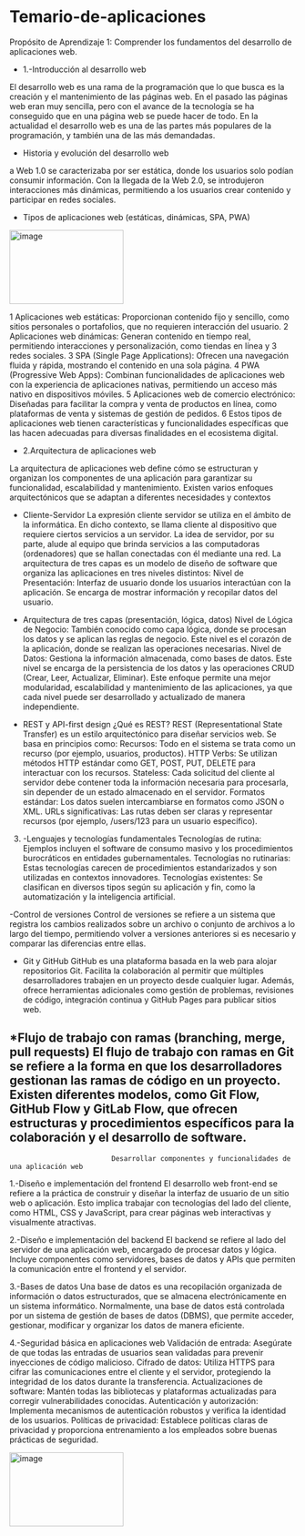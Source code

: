 # Temario-de-aplicaciones
Propósito de Aprendizaje 1: Comprender los fundamentos del desarrollo de aplicaciones web.
* 1.-Introducción al desarrollo web

El desarrollo web es una rama de la programación que lo que busca es la creación y el mantenimiento de las páginas web.
En el pasado las páginas web eran muy sencilla, pero con el avance de la tecnología se ha conseguido que en una página web se puede hacer de todo.
En la actualidad el desarrollo web es una de las partes más populares de la programación, y también una de las más demandadas.

* Historia y evolución del desarrollo web

a Web 1.0 se caracterizaba por ser estática, donde los usuarios solo podían consumir información.
Con la llegada de la Web 2.0, se introdujeron interacciones más dinámicas, permitiendo a los usuarios crear contenido y participar en redes sociales.

* Tipos de aplicaciones web (estáticas, dinámicas, SPA, PWA)
<img width="200" height="130" alt="image" src="https://github.com/user-attachments/assets/56620ccb-8e8c-40cd-9c09-63e1994312bb" />


1 Aplicaciones web estáticas: Proporcionan contenido fijo y sencillo, como sitios personales o portafolios, que no requieren interacción del usuario. 
2 Aplicaciones web dinámicas: Generan contenido en tiempo real, permitiendo interacciones y personalización, como tiendas en línea y 3 redes sociales. 
3 SPA (Single Page Applications): Ofrecen una navegación fluida y rápida, mostrando el contenido en una sola página. 
4 PWA (Progressive Web Apps): Combinan funcionalidades de aplicaciones web con la experiencia de aplicaciones nativas, permitiendo un acceso más nativo en dispositivos móviles. 
5 Aplicaciones web de comercio electrónico: Diseñadas para facilitar la compra y venta de productos en línea, como plataformas de venta y sistemas de gestión de pedidos. 
6 Estos tipos de aplicaciones web tienen características y funcionalidades específicas que las hacen adecuadas para diversas finalidades en el ecosistema digital.

* 2.Arquitectura de aplicaciones web

La arquitectura de aplicaciones web define cómo se estructuran y organizan los componentes de una aplicación para garantizar su funcionalidad, escalabilidad y mantenimiento. Existen varios enfoques arquitectónicos que se adaptan a diferentes necesidades y contextos

* Cliente-Servidor
La expresión cliente servidor se utiliza en el ámbito de la informática. En dicho contexto, se llama cliente al dispositivo que requiere ciertos servicios a un servidor. La idea de servidor, por su parte, alude al equipo que brinda servicios a las computadoras (ordenadores) que se hallan conectadas con él mediante una red.
La arquitectura de tres capas es un modelo de diseño de software que organiza las aplicaciones en tres niveles distintos:
Nivel de Presentación: Interfaz de usuario donde los usuarios interactúan con la aplicación. Se encarga de mostrar información y recopilar datos del usuario. 

* Arquitectura de tres capas (presentación, lógica, datos)
Nivel de Lógica de Negocio: También conocido como capa lógica, donde se procesan los datos y se aplican las reglas de negocio. Este nivel es el corazón de la aplicación, donde se realizan las operaciones necesarias. 
Nivel de Datos: Gestiona la información almacenada, como bases de datos. Este nivel se encarga de la persistencia de los datos y las operaciones CRUD (Crear, Leer, Actualizar, Eliminar). 
Este enfoque permite una mejor modularidad, escalabilidad y mantenimiento de las aplicaciones, ya que cada nivel puede ser desarrollado y actualizado de manera independiente.

* REST y API-first design
¿Qué es REST?
REST (Representational State Transfer) es un estilo arquitectónico para diseñar servicios web. Se basa en principios como:
Recursos: Todo en el sistema se trata como un recurso (por ejemplo, usuarios, productos).
HTTP Verbs: Se utilizan métodos HTTP estándar como GET, POST, PUT, DELETE para interactuar con los recursos.
Stateless: Cada solicitud del cliente al servidor debe contener toda la información necesaria para procesarla, sin depender de un estado almacenado en el servidor.
Formatos estándar: Los datos suelen intercambiarse en formatos como JSON o XML.
URLs significativas: Las rutas deben ser claras y representar recursos (por ejemplo, /users/123 para un usuario específico).

3. -Lenguajes y tecnologías fundamentales
Tecnologías de rutina: Ejemplos incluyen el software de consumo masivo y los procedimientos burocráticos en entidades gubernamentales. 
Tecnologías no rutinarias: Estas tecnologías carecen de procedimientos estandarizados y son utilizadas en contextos innovadores. 
Tecnologías existentes: Se clasifican en diversos tipos según su aplicación y fin, como la automatización y la inteligencia artificial.

-Control de versiones
 Control de versiones se refiere a un sistema que registra los cambios realizados sobre un archivo o conjunto de archivos a lo largo del tiempo, permitiendo volver a versiones anteriores si es necesario y comparar las diferencias entre ellas.

* Git y GitHub
GitHub es una plataforma basada en la web para alojar repositorios Git. Facilita la colaboración al permitir que múltiples desarrolladores trabajen en un proyecto desde cualquier lugar. Además, ofrece herramientas adicionales como gestión de problemas, revisiones de código, integración continua y GitHub Pages para publicar sitios web. 

*Flujo de trabajo con ramas (branching, merge, pull requests)
El flujo de trabajo con ramas en Git se refiere a la forma en que los desarrolladores gestionan las ramas de código en un proyecto. Existen diferentes modelos, como Git Flow, GitHub Flow y GitLab Flow, que ofrecen estructuras y procedimientos específicos para la colaboración y el desarrollo de software.
--------------------------------------------------------------------------------------------------------------------------------------
                             Desarrollar componentes y funcionalidades de una aplicación web
  1.-Diseño e implementación del frontend 
  El desarrollo web front-end se refiere a la práctica de construir y diseñar la interfaz de usuario de un sitio web o aplicación. Esto implica trabajar con tecnologías del lado del cliente, como HTML, CSS y JavaScript, para crear páginas web interactivas y visualmente atractivas.

  2.-Diseño e implementación del backend
  El backend se refiere al lado del servidor de una aplicación web, encargado de procesar datos y lógica. Incluye componentes como servidores, bases de datos y APIs que permiten la comunicación entre el frontend y el servidor.

  3.-Bases de datos
  Una base de datos es una recopilación organizada de información o datos estructurados, que se almacena electrónicamente en un sistema informático. Normalmente, una base de datos está controlada por un sistema de gestión de bases de datos (DBMS), que permite acceder, gestionar, modificar y organizar los datos de manera eficiente.

  4.-Seguridad básica en aplicaciones web
 Validación de entrada: Asegúrate de que todas las entradas de usuarios sean validadas para prevenir inyecciones de código malicioso. 
Cifrado de datos: Utiliza HTTPS para cifrar las comunicaciones entre el cliente y el servidor, protegiendo la integridad de los datos durante la transferencia. 
Actualizaciones de software: Mantén todas las bibliotecas y plataformas actualizadas para corregir vulnerabilidades conocidas. 
Autenticación y autorización: Implementa mecanismos de autenticación robustos y verifica la identidad de los usuarios. 
Políticas de privacidad: Establece políticas claras de privacidad y proporciona entrenamiento a los empleados sobre buenas prácticas de seguridad. 


<img width="200" height="130" alt="image" src="https://github.com/user-attachments/assets/56ee33e7-5260-487b-9080-768590ff5d95" />


 
